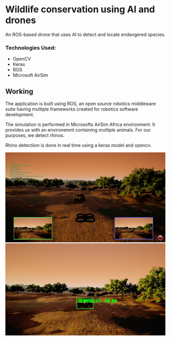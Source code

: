 # Wildlife conservation using AI and drones
An ROS-based drone that uses AI to detect and locate endangered species.

### Technologies Used: 

- OpenCV
- Keras
- ROS
- Microsoft AirSim

## Working

The application is built using ROS, an open source robotics middleware suite having multiple frameworks created for robotics software development. 

The simulation is performed in Microsofts AirSim Africa environment. It provides us with an environemnt containing multiple animals. For our purposes, we detect rhinos.

Rhino detectiion is done in real time using a keras model and opencv.

<img src="https://github.com/coddiw0mple/ROS-Animal-Detection/blob/main/assets/2.png?raw=true" width="500">
<img src="https://github.com/coddiw0mple/ROS-Animal-Detection/blob/main/assets/1.png?raw=true" width="500">

